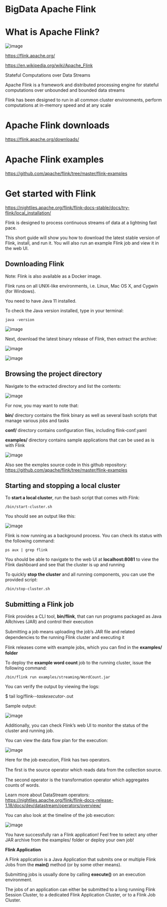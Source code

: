 # BigData Apache Flink

# What is Apache Flink?

![image](https://github.com/luiscoco/BigData_Apache_Flink/assets/32194879/c316e76e-475a-49bc-8e53-e172f0d373c5)

https://flink.apache.org/

https://en.wikipedia.org/wiki/Apache_Flink

Stateful Computations over Data Streams

Apache Flink is a framework and distributed processing engine for stateful computations over unbounded and bounded data streams

Flink has been designed to run in all common cluster environments, perform computations at in-memory speed and at any scale

# Apache Flink downloads

https://flink.apache.org/downloads/

# Apache Flink examples

https://github.com/apache/flink/tree/master/flink-examples

# Get started with Flink

https://nightlies.apache.org/flink/flink-docs-stable/docs/try-flink/local_installation/

Flink is designed to process continuous streams of data at a lightning fast pace. 

This short guide will show you how to download the latest stable version of Flink, install, and run it. You will also run an example Flink job and view it in the web UI.

## Downloading Flink #
Note: Flink is also available as a Docker image.

Flink runs on all UNIX-like environments, i.e. Linux, Mac OS X, and Cygwin (for Windows). 

You need to have Java 11 installed. 

To check the Java version installed, type in your terminal:

```
java -version
```

![image](https://github.com/luiscoco/BigData_Apache_Flink/assets/32194879/d0f59057-d542-433b-aa95-6386806604f7)

Next, download the latest binary release of Flink, then extract the archive:

![image](https://github.com/luiscoco/BigData_Flink/assets/32194879/c4aa3c09-c42e-40ce-ace3-d635676d0313)

![image](https://github.com/luiscoco/BigData_Flink/assets/32194879/cb556c93-b761-4086-a158-ad5827dc7d39)

## Browsing the project directory

Navigate to the extracted directory and list the contents:

![image](https://github.com/luiscoco/BigData_Apache_Flink/assets/32194879/bb450bd0-7e74-45bb-9b2d-ebf8aa9ed225)

For now, you may want to note that:

**bin/** directory contains the flink binary as well as several bash scripts that manage various jobs and tasks

**conf/** directory contains configuration files, including flink-conf.yaml

**examples/** directory contains sample applications that can be used as is with Flink

![image](https://github.com/luiscoco/BigData_Apache_Flink/assets/32194879/4fd234d4-1a22-4e58-83eb-2fe78f5fbfa8)

Also see the exmples source code in this github repository: https://github.com/apache/flink/tree/master/flink-examples

## Starting and stopping a local cluster #

To **start a local cluster**, run the bash script that comes with Flink:

```
/bin/start-cluster.sh
```

You should see an output like this:

![image](https://github.com/luiscoco/BigData_Flink/assets/32194879/2403bf09-aae5-4558-b9ae-e4d423c572d9)

Flink is now running as a background process. You can check its status with the following command:

```
ps aux | grep flink
```

You should be able to navigate to the web UI at **localhost:8081** to view the Flink dashboard and see that the cluster is up and running

To quickly **stop the cluster** and all running components, you can use the provided script:

```
/bin/stop-cluster.sh
```

## Submitting a Flink job #

Flink provides a CLI tool, **bin/flink**, that can run programs packaged as Java ARchives (JAR) and control their execution

Submitting a job means uploading the job’s JAR ﬁle and related dependencies to the running Flink cluster and executing it

Flink releases come with example jobs, which you can ﬁnd in the **examples/ folder**

To deploy the **example word count** job to the running cluster, issue the following command:

```
/bin/flink run examples/streaming/WordCount.jar
```

You can verify the output by viewing the logs:

$ tail log/flink-*-taskexecutor-*.out

Sample output:

![image](https://github.com/luiscoco/BigData_Flink/assets/32194879/ed3b778d-d5f0-48f0-b183-7238ca839d91)

Additionally, you can check Flink’s web UI to monitor the status of the cluster and running job.

You can view the data flow plan for the execution:

![image](https://github.com/luiscoco/BigData_Flink/assets/32194879/cc4ea8c1-2cb8-4f10-8390-8320e1cbca17)

Here for the job execution, Flink has two operators. 

The ﬁrst is the source operator which reads data from the collection source. 

The second operator is the transformation operator which aggregates counts of words. 

Learn more about DataStream operators: https://nightlies.apache.org/flink/flink-docs-release-1.18/docs/dev/datastream/operators/overview/

You can also look at the timeline of the job execution:

![image](https://github.com/luiscoco/BigData_Flink/assets/32194879/c9b4279a-0707-490d-a927-1a9d4c4bf386)

You have successfully ran a Flink application! Feel free to select any other JAR archive from the examples/ folder or deploy your own job!

**Flink Application**

A Flink application is a Java Application that submits one or multiple Flink Jobs from the **main()** method (or by some other means). 

Submitting jobs is usually done by calling **execute()** on an execution environment.

The jobs of an application can either be submitted to a long running Flink Session Cluster, to a dedicated Flink Application Cluster, or to a Flink Job Cluster.

